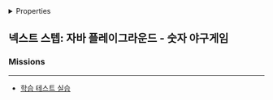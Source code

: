 <details>

<summary>Properties</summary>

:pencil:2024.06.16

</details>

## 넥스트 스텝: 자바 플레이그라운드 - 숫자 야구게임


### Missions
---

- [학습 테스트 실습](/java/nextstep:java-playground/mission1_section1.md)
    
